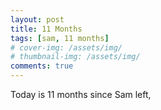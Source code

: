 ```yaml
---
layout: post
title: 11 Months
tags: [sam, 11 months]
# cover-img: /assets/img/
# thumbnail-img: /assets/img/
comments: true
---
```

Today is 11 months since Sam left, 